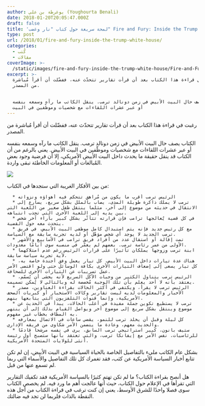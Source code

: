 ```yaml
---
author: يوغرطة بن علي (Youghourta Benali)
date: 2018-01-20T20:05:47.000Z
draft: false
title: 'لمحة سريعة حول كتاب "نار وغضب" Fire and Fury: Inside the Trump White House'
type: post
url: /2018/01/fire-and-fury-inside-the-trump-white-house/
categories:
  - كُتب
  - مقالات
coverImage: >-
  /static/images/fire-and-fury-inside-the-trump-white-house/Fire-and-Fury-Inside-the-Trump-White-House.jpg
excerpt: >-
  رغبت في قراءة هذا الكتاب بعد أن قرأت تقارير تتحدّث عنه، ففضّلت أن أقرأ مُباشرة
  من المصدر.


  الكتاب يصف حال البيت الأبيض في زمن دونالد ترمب. ينقل الكاتب ما رآه وسمعه بنفسه
  أو عبر عشرات اللقاءات مع شخصيات وموظّفين في البيت
---
```

رغبت في قراءة هذا الكتاب بعد أن قرأت تقارير تتحدّث عنه، ففضّلت أن أقرأ مُباشرة من المصدر.

الكتاب يصف حال البيت الأبيض في زمن دونالد ترمب. ينقل الكاتب ما رآه وسمعه بنفسه أو عبر عشرات اللقاءات مع شخصيات وموظّفين في البيت الأبيض. يعني بالرغم من أن الكتاب قد ينقل حقيقة ما يحدث داخل البيت الأبيض الأمريكي، إلا أن فرضية وجود بعض المُبالغات أو المعلومات الخاطئة تبقى واردة.

![](/static/images/fire-and-fury-inside-the-trump-white-house/Fire-and-Fury-Inside-the-Trump-White-House.jpg)

من بين الأفكار الغريبة التي ستجدها في الكتاب:

~~~
  * الرئيس ترمب أقرب ما يكون من مُراهق تتحكم فيه أهواؤه ونزواته
  * ترمب لا يملك ذاكرة طويلة المدى، يصاب بالملل بشكل سريع، يسارع إلى الانتقال في حديثه من موضوع إلى آخر، مثلما ينتقل طفل صغير من اللعبة التي بين يديه إلى اللعبة الأخرى التي تجذب انتباهه.
  * في كل قضية يُعالجها ترامب فإن قرارته تتأثّر بشكل كبير بآراء آخر شخص يتحدث معه حول القضية.
  * مع كل رئيس جديد فإنه يتم استبدال كامل موظفي البيت الأبيض، في فريق ترمب الجديد لا يوجد أي شخص مؤهّل أو لديه تجربة سابقة مع السياسة.
  * تمت إقالة أو استقال عدد من أفراد فريق ترامب في الأسابيع والأشهر الأولى من عمر رئاسة ترمب. بعضهم لم يعمّر في منصبه سوى أيامًا معدودات.
  * ابنة ترمب وزوجها يملكان تأثيرًا على قرارات الرئيس رغم عدم امتلاكهما لأية تجربة سياسة سابقة.
  * هناك عدة تيارات داخل البيت الأبيض، كل تيار يعمل وفق أجندة خاصة به، كل تيار يسعى إلى إضعاف التيارات الأخرى بكافة الوسائل حتى ولو اقتضى الأمر عمل تسريبات عن التيارات الأخرى للصحافة.
  * الرئيس ترمب يتناول الكثير من وجبات الأكل السريع لأنه يخشى أن يُسمّم، يعتقد بأنه لا أحد يعلم بأن تلك الوجبة مُخصصة له وبالتالي لا يُمكن تسميمه.
  * الرئيس ترمب لا يقرأ، ويكتفي في أكثر الحالات بقراءة العناوين، مصدر الأخبار والمعلومات لديه ليست تقارير وكالات الاستخبار أو كبريات الصحف الأمريكية، وإنما قنوات التلفزيون التي يتابعها بنهم.
  * ترمب لا يستطيع تكوين جملة مفيدة في أغلب الحالات، يبدأ في الحديث عن موضوع وينتقل بشكل سريع إلى موضوع آخر ويواصل القيام بذلك إلى أن ينتهي به المطاف بخطاب غير مفهوم.
  * كل ليلة وقبل أن يخلد ترمب للنمو، يقضي ساعات في الاتصال بمعارفه والحديث معهم، وعادة ما يتضمن الأمر شكاوى من فريقه الإداري.
  * ستيف بانون، كبير استراتيجي ترمب السابق، يرى في نفسه مرشحا قادمًا للرئاسيات. نفس الأمر مع إيفانكا ترمب، والتي تعتقد بأنها ستصبح أول رئيسة أنثى للولايات المتحدة الأمريكية.
~~~

بشكل عام الكاتب مليء بالتفاصيل الخاصة بالحياة السياسية في البيت الأبيض، إن لم تكن تتابع أخبار السياسة الأمريكية عن كثب، فقد تغمرك كل تلك التفاصيل والأسماء التي ربما لم تسمع عنها من قبل.

هل أنصح بقراءة الكتاب؟ ما لم تكن تهتم كثيرًا بالسياسة الأمريكية فقد تكفيك التقارير التي تقرأها في الإعلام حول الكتاب، حيث أنها عالجت أهم ما ورد فيه. لم يخصص الكتاب سوى فصلا واحدًا للشرق الأوسط، يعني إن كنت ترغب في قراءة الكتاب من أجل هذه النقطة بالذات فلربما لن تجد فيه ضالتك.
